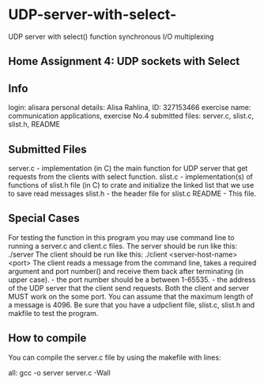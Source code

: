 # UDP-server-with-select-
UDP server with select() function synchronous I/O multiplexing 

Home Assignment 4: UDP sockets with Select
----------------------------------------

Info
----
login: 			alisara
personal details: 	Alisa Rahlina, ID: 327153466
exercise name: 	communication applications, exercise No.4
submitted files:	server.c, slist.c, slist.h, README 

Submitted Files
---------------
server.c - implementation (in C) the main function for UDP server that get requests from the clients with select function.
slist.c - implementation(s) of functions of slist.h file (in C) to crate and initialize the linked list that we use to save read messages
slist.h - the header file for slist.c 
README - This file.

Special Cases
-------------
For testing the function in this program you may use command line to running a server.c and client.c files. The server should be run like this:
./server <port>
The client should be run like this:
./client‭ <‬server-host-name‭> <‬port‭>
The client reads a message from the command line, takes a required argument <server-Host-Name> and port number(<port>) and receive them back after terminating (in upper case).
<port> - the port number should be a between 1-65535.
<server-Host-Name> - the address of the UDP server that the client send requests. 
Both the client and server MUST work on the some port.
You can assume that the maximum length of a message is 4096.
Be sure that you have a udpclient file, slist.c, slist.h and makfile to test the program.

How to compile
------------
You can compile the server.c file by using the makefile with lines:

all:
	gcc -o server server.c -Wall
